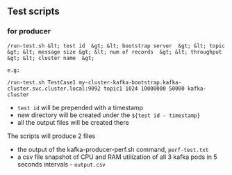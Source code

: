 ## Test scripts

### for producer


```
/run-test.sh &lt; test id  &gt; &lt; bootstrap server  &gt; &lt; topic  &gt; &lt; message size &gt; &lt; num of records  &gt; &lt; throughput  &gt; &lt; cluster name  &gt; 
	
e.g:  

/run-test.sh TestCase1 my-cluster-kafka-bootstrap.kafka-cluster.svc.cluster.local:9092 topic1 1024 10000000 50000 kafka-cluster

```

- `test id` will be prepended with a timestamp 
- new directory will be created under the `${test id - timestamp}` 
- all the output files will be created there

The scripts will produce 2 files
- the output of the kafka-producer-perf.sh command, `perf-test.txt`
- a csv file snapshot of CPU and RAM utilization of all 3 kafka pods in 5 seconds intervals - `output.csv`

